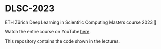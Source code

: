 # DLSC-2023
ETH Zürich Deep Learning in Scientific Computing Masters course 2023 📖

Watch the entire course on YouTube [here](https://www.youtube.com/@CAMLabETHZurich/videos).

This repository contains the code shown in the lectures.

